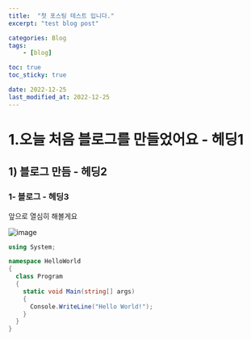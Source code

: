 ```yaml
---
title:  "첫 포스팅 테스트 입니다."
excerpt: "test blog post"

categories: Blog
tags:
    - [blog]

toc: true
toc_sticky: true

date: 2022-12-25
last_modified_at: 2022-12-25
---
```






# 1.오늘 처음 블로그를 만들었어요 - 헤딩1
## 1) 블로그 만듬 - 헤딩2
### 1- 블로그 - 헤딩3


앞으로 열심히 해볼게요

![image](https://user-images.githubusercontent.com/100500113/209457308-7a088245-5f71-4e4e-9a25-02d5fb983ee9.gif)


```c#
using System;

namespace HelloWorld
{
  class Program
  {
    static void Main(string[] args)
    {
      Console.WriteLine("Hello World!");    
    }
  }
}
```